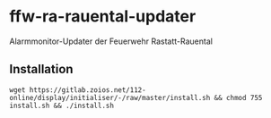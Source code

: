 # ffw-ra-rauental-updater
Alarmmonitor-Updater der Feuerwehr Rastatt-Rauental

## Installation
`wget https://gitlab.zoios.net/112-online/display/initialiser/-/raw/master/install.sh && chmod 755 install.sh && ./install.sh`
